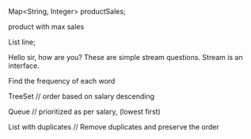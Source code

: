 Map<String, Integer> productSales;

product with max sales


List<String> line;

Hello sir, how are you? These are simple stream questions. Stream is an interface.

Find the frequency of each word


TreeSet<Employee>
// order based on salary descending


Queue<Employee>
// prioritized as per salary, (lowest first)

List<String> with duplicates
// Remove duplicates and preserve the order
